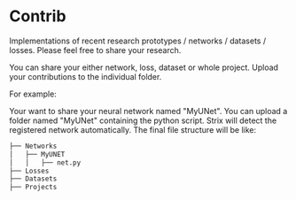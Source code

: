 # Contrib

Implementations of recent research prototypes / networks / datasets / losses. Please feel free to share your research.

You can share your either network, loss, dataset or whole project.
Upload your contributions to the individual folder. 

For example:

Your want to share your neural network named "MyUNet". You can upload a folder named "MyUNet" containing the python script. Strix will detect the registered network automatically. The final file structure will be like:
```bash
├── Networks
│   ├── MyUNET
│   │   ├── net.py
├── Losses
├── Datasets
├── Projects
```


